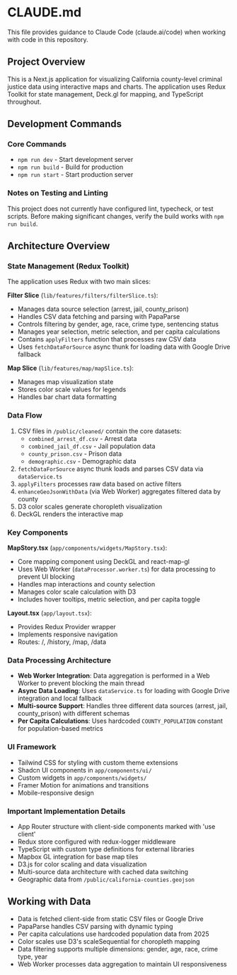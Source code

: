 # CLAUDE.md

This file provides guidance to Claude Code (claude.ai/code) when working with code in this repository.

## Project Overview

This is a Next.js application for visualizing California county-level criminal justice data using interactive maps and charts. The application uses Redux Toolkit for state management, Deck.gl for mapping, and TypeScript throughout.

## Development Commands

### Core Commands
- `npm run dev` - Start development server
- `npm run build` - Build for production  
- `npm run start` - Start production server

### Notes on Testing and Linting
This project does not currently have configured lint, typecheck, or test scripts. Before making significant changes, verify the build works with `npm run build`.

## Architecture Overview

### State Management (Redux Toolkit)
The application uses Redux with two main slices:

**Filter Slice** (`lib/features/filters/filterSlice.ts`):
- Manages data source selection (arrest, jail, county_prison)
- Handles CSV data fetching and parsing with PapaParse
- Controls filtering by gender, age, race, crime type, sentencing status
- Manages year selection, metric selection, and per capita calculations
- Contains `applyFilters` function that processes raw CSV data
- Uses `fetchDataForSource` async thunk for loading data with Google Drive fallback

**Map Slice** (`lib/features/map/mapSlice.ts`):
- Manages map visualization state
- Stores color scale values for legends
- Handles bar chart data formatting

### Data Flow
1. CSV files in `/public/cleaned/` contain the core datasets:
   - `combined_arrest_df.csv` - Arrest data
   - `combined_jail_df.csv` - Jail population data  
   - `county_prison.csv` - Prison data
   - `demographic.csv` - Demographic data
2. `fetchDataForSource` async thunk loads and parses CSV data via `dataService.ts`
3. `applyFilters` processes raw data based on active filters
4. `enhanceGeoJsonWithData` (via Web Worker) aggregates filtered data by county
5. D3 color scales generate choropleth visualization
6. DeckGL renders the interactive map

### Key Components

**MapStory.tsx** (`app/components/widgets/MapStory.tsx`):
- Core mapping component using DeckGL and react-map-gl
- Uses Web Worker (`dataProcessor.worker.ts`) for data processing to prevent UI blocking
- Handles map interactions and county selection
- Manages color scale calculation with D3
- Includes hover tooltips, metric selection, and per capita toggle

**Layout.tsx** (`app/layout.tsx`):
- Provides Redux Provider wrapper
- Implements responsive navigation
- Routes: /, /history, /map, /data

### Data Processing Architecture
- **Web Worker Integration**: Data aggregation is performed in a Web Worker to prevent blocking the main thread
- **Async Data Loading**: Uses `dataService.ts` for loading with Google Drive integration and local fallback
- **Multi-source Support**: Handles three different data sources (arrest, jail, county_prison) with different schemas
- **Per Capita Calculations**: Uses hardcoded `COUNTY_POPULATION` constant for population-based metrics

### UI Framework
- Tailwind CSS for styling with custom theme extensions
- Shadcn UI components in `app/components/ui/`
- Custom widgets in `app/components/widgets/`
- Framer Motion for animations and transitions
- Mobile-responsive design

### Important Implementation Details
- App Router structure with client-side components marked with 'use client'
- Redux store configured with redux-logger middleware
- TypeScript with custom type definitions for external libraries
- Mapbox GL integration for base map tiles
- D3.js for color scaling and data visualization
- Multi-source data architecture with cached data switching
- Geographic data from `/public/california-counties.geojson`

## Working with Data
- Data is fetched client-side from static CSV files or Google Drive
- PapaParse handles CSV parsing with dynamic typing
- Per capita calculations use hardcoded population data from 2025
- Color scales use D3's scaleSequential for choropleth mapping
- Data filtering supports multiple dimensions: gender, age, race, crime type, year
- Web Worker processes data aggregation to maintain UI responsiveness